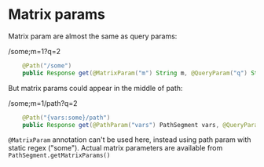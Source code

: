 # Matrix params

Matrix param are almost the same as query params:

/some;m=1?q=2

```java
    @Path("/some")
    public Response get(@MatrixParam("m") String m, @QueryParam("q") String q)
```

But matrix params could appear in the middle of path:

/some;m=1/path?q=2

```java
    @Path("{vars:some}/path")
    public Response get(@PathParam("vars") PathSegment vars, @QueryParam("1") String q)
```

`@MatrixParam` annotation can't be used here, instead using path param with static regex ("some").
Actual matrix parameters are available from `PathSegment.getMatrixParams()`
